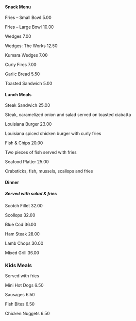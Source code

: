 #### Snack Menu

Fries – Small Bowl 5.00

Fries – Large Bowl 10.00

Wedges 7.00

Wedges: The Works 12.50

Kumara Wedges 7.00

Curly Fires 7.00

Garlic Bread 5.50

Toasted Sandwich 5.00

#### Lunch Meals

Steak Sandwich 25.00

Steak, caramelized onion and salad served on toasted ciabatta

Louisiana Burger 23.00

Louisiana spiced chicken burger with curly fries

Fish & Chips 20.00

Two pieces of fish served with fries

Seafood Platter 25.00

Crabsticks, fish, mussels, scallops and fries

#### Dinner

##### Served with salad & fries

Scotch Fillet 32.00

Scollops 32.00

Blue Cod 36.00

Ham Steak 28.00

Lamb Chops 30.00

Mixed Grill 36.00

### Kids Meals

Served with fries

Mini Hot Dogs 6.50

Sausages 6.50

Fish Bites 6.50

Chicken Nuggets 6.50
